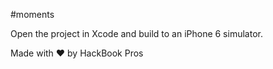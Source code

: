 #moments

Open the project in Xcode and build to an iPhone 6 simulator. 

Made with ♥ by HackBook Pros
